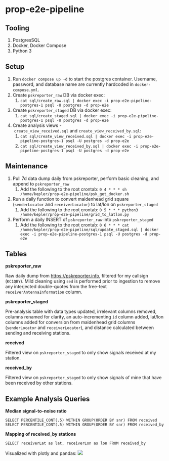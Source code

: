 # **prop-e2e-pipeline**

## Tooling
1. PostgresSQL
2. Docker, Docker Compose
3. Python 3

## Setup

1. Run `docker compose up -d` to start the postgres container. Username, password, and database name are currently hardcoded in `docker-compose.yml`. 
2. Create `pskreporter_raw` DB via docker exec:
    1. `cat sql/create_raw.sql | docker exec -i prop-e2e-pipeline-postgres-1 psql -U postgres -d prop-e2e`
3. Create `pskreporter_staged` DB via docker exec:
    1. `cat sql/create_staged.sql | docker exec -i prop-e2e-pipeline-postgres-1 psql -U postgres -d prop-e2e`
4. Create analysis views - `create_view_received.sql` and `create_view_received_by.sql`:
    1. `cat sql/create_view_received.sql | docker exec -i prop-e2e-pipeline-postgres-1 psql -U postgres -d prop-e2e`
    2. `cat sql/create_view_received_by.sql | docker exec -i prop-e2e-pipeline-postgres-1 psql -U postgres -d prop-e2e`

## Maintenance

1. Pull 7d data dump daily from pskreporter, perform basic cleaning, and append to `pskreporter_raw`
    1. Add the following to the root crontab: `0 4 * * * sh /home/kepler/prop-e2e-pipeline/psk_get_docker.sh`
2. Run a daily function to convert maidenhead grid square (`senderLocator` and `receiverLocator`) to lat/lon on `pskreporter_staged`
    1. Add the following to the root crontab: `0 5 * * * python3 /home/kepler/prop-e2e-pipeline/grid_to_latlon.py`
3. Perform a daily INSERT of `pskreporter_raw` into `pskreporter_staged`
    1. Add the following to the root crontab: `0 6 * * * cat /home/kepler/prop-e2e-pipeline/sql/update_staged.sql | docker exec -i prop-e2e-pipeline-postgres-1 psql -U postgres -d prop-e2e`


## Tables

**pskreporter_raw**

Raw daily dump from https://pskreporter.info, filtered for my callsign (`KC1QBY`). Mild cleaning using `sed` is performed prior to ingestion to remove any interjected double-quotes from the free-text `receiverAntennaInformation` column.

**pskreporter_staged**

Pre-analysis table with data types updated, irrelevant columns removed, columns renamed for clarity, an auto-incrementing `id` column added, lat/lon columns added for conversion from maidenhead grid columns (`senderLocator` and `receiverLocator`), and distance calculated between sending and receiving stations.

**received**

Filtered view on `pskreporter_staged` to only show signals received at my station.

**received_by**

Filtered view on `pskreporter_staged` to only show signals of mine that have been received by other stations.

## Example Analysis Queries

**Median signal-to-noise ratio**
```
SELECT PERCENTILE_CONT(.5) WITHIN GROUP(ORDER BY snr) FROM received
SELECT PERCENTILE_CONT(.5) WITHIN GROUP(ORDER BY snr) FROM received_by
```

**Mapping of received_by stations**
```
SELECT receiverLat as lat, receiverLon as lon FROM received_by
```
Visualized with plotly and pandas:
<img src="https://i.imgur.com/z8cbSwe.png">
